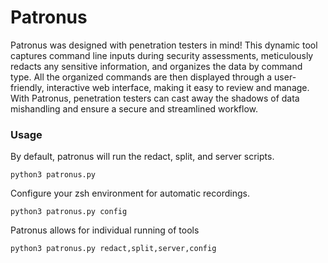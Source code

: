 # Patronus
Patronus was designed with penetration testers in mind! This dynamic tool captures command line inputs during security assessments, meticulously redacts any sensitive information, and organizes the data by command type. All the organized commands are then displayed through a user-friendly, interactive web interface, making it easy to review and manage. With Patronus, penetration testers can cast away the shadows of data mishandling and ensure a secure and streamlined workflow.

### Usage

By default, patronus will run the redact, split, and server scripts.
```
python3 patronus.py
```


Configure your zsh environment for automatic recordings.
```
python3 patronus.py config
```


Patronus allows for individual running of tools
```
python3 patronus.py redact,split,server,config
```
